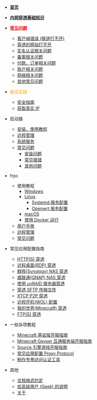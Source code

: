 - [**首页**](/HOME)

- [<b style="font-size: var(--bodyFontSize);">内网穿透基础知识</b>](/basics)

- <a href="/#/faq"><b style="color: red;font-size: var(--bodyFontSize);">常见问题</b></a>

  - [客户端错误 (隧道打不开)](/faq/client-error)
  - [穿透的网站打不开](/faq/site-inaccessible)
  - [实名认证相关问题](/faq/realname)
  - [备案相关问题](/faq/beian)
  - [付款、订单相关问题](/faq/payment)
  - [账户相关问题](/faq/account)
  - [网络相关问题](/faq/network)
  - [其他常见问题](/faq/misc)

- <span style="color: orange;">最佳实践</span>
  - [安全指南](/bestpractice/security)
  - [获取真实 IP](/bestpractice/realip)

- 启动器
  - [安装、使用教程](/launcher/usage)
  - [远程管理](/launcher/remote)
  - [系统服务](/launcher/service)
  - [常见问题](/faq/launcher)
    - [安装问题](/faq/launcher#install)
    - [常见报错](/faq/launcher#error)
    - [其他问题](/faq/launcher#misc)

- frpc
  - 使用教程
    - [Windows](/frpc/usage/windows)
    - [Linux](/frpc/usage/linux)
      - [Systemd 服务配置](/frpc/service/systemd)
      - [Openwrt 服务配置](/frpc/service/openwrt)
    - [macOS](/frpc/usage/macos)
    - [使用 Docker 运行](/frpc/usage/docker)
  - [用户手册](/frpc/manual)
  - [远程管理](/frpc/remote)
  - [常见问题](/faq/frpc)

- 常见应用配置指南
  - [HTTP(S) 穿透](/app/http)
  - [远程桌面(RDP) 穿透](/app/rdp)
  - [群晖(Synology) NAS 穿透](/app/synology)
  - [威联通(QNAP) NAS 穿透](/app/qnap)
  - [使用 unRAID 服务器穿透](/app/unraid)
  - [穿透 SFTP 传输文件](/app/sftp)
  - [XTCP P2P 穿透](/app/xtcp)
  - [远程开机(WOL) 配置](/app/wol)
  - [我的世界(Minecraft) 穿透](/app/mc)
  - [FTP(S) 穿透](/app/ftp)

- 一些杂项教程
  - [Minecraft 基岩版开服指南](/offtopic/mc-bedrock-server)
  - [Minecraft Geyser 互通服务端开服指南](/offtopic/mc-geyser)
  - [Source 引擎游戏开服指南](/offtopic/source)
  - [常见应用配置 Proxy Protocol](/offtopic/proxy-protocol)
  - [制作专用访问认证工具](/offtopic/auth-guest)

- 其他
  - [文档格式约定](/style)
  - [给高级用户 (Geek) 的说明](/geek)
  - [关于](/about)
